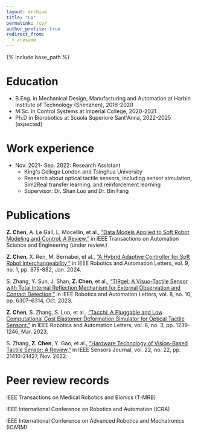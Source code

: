 ```yaml
---
layout: archive
title: "CV"
permalink: /cv/
author_profile: true
redirect_from:
  - /resume
---
```


{% include base_path %}

Education
======
* B.Eng. in Mechanical Design, Manufacturing and Automation at Harbin Institute of Technology (Shenzhen), 2016-2020
* M.Sc. in Control Systems at Imperial College, 2020-2021
* Ph.D in Biorobotics at Scuola Superiore Sant'Anna, 2022-2025 (expected)

Work experience
======
* Nov. 2021- Sep. 2022: Research Assistant
  * King's College London and Tsinghua University
  * Research about optical tactile sensors, including sensor simulation, Sim2Real transfer learning, and reinforcement learning
  * Supervisor: Dr. Shan Luo and Dr. Bin Fang

Publications
======
**Z. Chen**,  A. Le Gall, L. Mocellin, et al., [“Data Models Applied to Soft Robot Modeling and Control: A Review,”](https://arxiv.org/abs/2305.12137) in IEEE Transactions on Automation Science and Engineering (under review.)

**Z. Chen**, X. Ren, M. Bernabei, et al., [“A Hybrid Adaptive Controller for Soft Robot Interchangeability,”](https://ieeexplore.ieee.org/document/10333308) in IEEE Robotics and Automation Letters, vol. 9, no. 1, pp. 875-882, Jan. 2024.

S. Zhang, Y. Sun, J. Shan, **Z. Chen**, et al., [“TIRgel: A Visuo-Tactile Sensor with Total Internal Reflection Mechanism for External Observation and Contact Detection,”](https://ieeexplore.ieee.org/document/10224334) in IEEE Robotics and Automation Letters, vol. 8, no. 10, pp. 6307–6314, Oct. 2023.

**Z. Chen**, S. Zhang, S. Luo, et al., [“Tacchi: A Pluggable and Low Computational Cost Elastomer Deformation Simulator for Optical Tactile Sensors,”](https://ieeexplore.ieee.org/document/10017344) in IEEE Robotics and Automation Letters, vol. 8, no. 3, pp. 1239–1246, Mar. 2023.

S. Zhang, **Z. Chen**, Y. Gao, et al., [“Hardware Technology of Vision-Based Tactile Sensor: A Review,”](https://ieeexplore.ieee.org/document/9911183) in IEEE Sensors Journal, vol. 22, no. 22, pp. 21410-21427, Nov. 2022.


Peer review records
======
IEEE Transactions on Medical Robotics and Bionics (T-MRB)

IEEE International Conference on Robotics and Automation (ICRA)

IEEE International Conference on Advanced Robotics and Mechatronics (ICARM)
